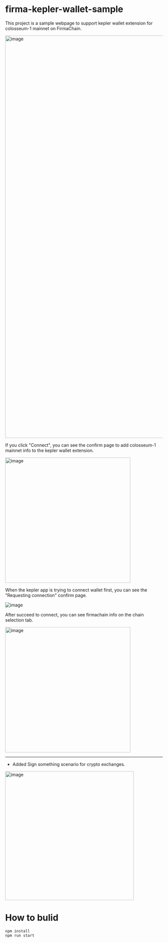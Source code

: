 # firma-kepler-wallet-sample

This project is a sample webpage to support kepler wallet extension for colosseum-1 mainnet on FirmaChain.

<img width="1284" alt="image" src="https://user-images.githubusercontent.com/5277080/166238355-e0e77168-5e11-4271-8900-53ebfa3835d0.png">





If you click "Connect", you can see the confirm page to add colosseum-1 mainnet info to the kepler wallet extension.

<img width="400" alt="image" src="https://user-images.githubusercontent.com/5277080/163519063-361c2298-5649-469f-b9da-75a60e350789.png">


When the kepler app is trying to connect wallet first, you can see the "Requesting connection" confirm page.

![image](https://user-images.githubusercontent.com/5277080/169422773-852285d2-2f34-4073-94d5-dd1958649610.png)



After succeed to connect, you can see firmachain info on the chain selection tab.

<img width="400" alt="image" src="https://user-images.githubusercontent.com/5277080/163519146-020818c3-8a4d-4487-9ec4-03922bcbdf2a.png">

---

- Added Sign something scenario for crypto exchanges.

<img width="411" alt="image" src="https://user-images.githubusercontent.com/5277080/166238264-1ba0c080-b9e9-4624-98e9-c0a2b0c1334f.png">




# How to bulid

```
npm install
npm run start
```
